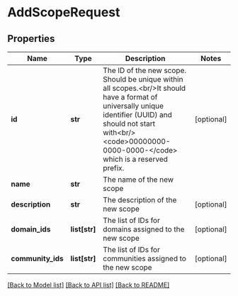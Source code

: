 # AddScopeRequest

## Properties
Name | Type | Description | Notes
------------ | ------------- | ------------- | -------------
**id** | **str** | The ID of the new scope. Should be unique within all scopes.&lt;br/&gt;It should have a format of universally unique identifier (UUID) and should not start with&lt;br/&gt;&lt;code&gt;00000000-0000-0000-&lt;/code&gt; which is a reserved prefix. | [optional] 
**name** | **str** | The name of the new scope | 
**description** | **str** | The description of the new scope | [optional] 
**domain_ids** | **list[str]** | The list of IDs for domains assigned to the new scope | [optional] 
**community_ids** | **list[str]** | The list of IDs for communities assigned to the new scope | [optional] 

[[Back to Model list]](../README.md#documentation-for-models) [[Back to API list]](../README.md#documentation-for-api-endpoints) [[Back to README]](../README.md)


